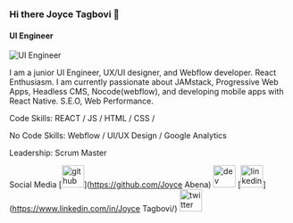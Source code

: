 ### Hi there Joyce Tagbovi 👋

####  UI Engineer
![ UI Engineer](https://i.postimg.cc/xTv8SM0Q/Pink-Clouds-Cute-Cosmic-General-Twitch-Banner.png)

I am a junior UI Engineer, UX/UI designer, and Webflow developer.
React Enthusiasm.
I am currently passionate about JAMstack, Progressive Web Apps, Headless CMS, Nocode(webflow), and developing mobile apps with React Native. S.E.O, Web Performance.

Code Skills:  REACT / JS / HTML / CSS / 

No Code Skills: Webflow / UI/UX Design / Google Analytics 

Leadership: Scrum Master

Social Media
[<img src='https://cdn.jsdelivr.net/npm/simple-icons@3.0.1/icons/github.svg' alt='github' height='40'>](https://github.com/Joyce Abena)  [<img src='https://cdn.jsdelivr.net/npm/simple-icons@3.0.1/icons/dev-dot-to.svg' alt='dev' height='40'>](https://dev.to/iam_kyei)  [<img src='https://cdn.jsdelivr.net/npm/simple-icons@3.0.1/icons/linkedin.svg' alt='linkedin' height='40'>](https://www.linkedin.com/in/Joyce Tagbovi/)  [<img src='https://cdn.jsdelivr.net/npm/simple-icons@3.0.1/icons/twitter.svg' alt='twitter' height='40'>](https://twitter.com/@iam_kyei)  

